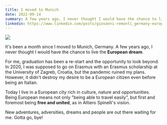 ```yaml
---
title: I moved to Munich
date: 2022-09-14
summary: A few years ago, I never thought I would have the chance to live the European dream.
linkedin: https://www.linkedin.com/posts/giovanni-remonti_germany-europeandream-europeancitizen-activity-6975719477657133056-e1iW
---
```


<div class="img-container">
    <img src="https://res.cloudinary.com/giospic/image/upload/f_auto,q_auto/v1662109187/images/moving-munich.webp" />
</div>

It's been a month since I moved to Munich, Germany. A few years ago, I never thought I would have the chance to live the **European dream**.

For me, graduation has been a re-start and the opportunity to look beyond. In 2020, I was supposed to go on Erasmus with an Erasmus scholarship at the University of Zagreb, Croatia, but the pandemic ruined my plans. However, it didn't destroy my desire to be a European citizen even before being an Italian.

Today I live in a European city rich in culture, nature and opportunities. Being European means not only "being able to travel easily", but first and foremost being **free and united**, as in Altiero Spinelli's vision.

New adventures, adversities, dreams and people are out there waiting for me. Gotta go, bye!